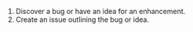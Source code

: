 1. Discover a bug or have an idea for an enhancement.
2. Create an issue outlining the bug or idea.
